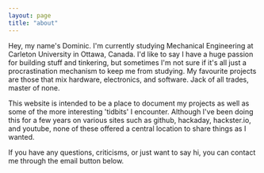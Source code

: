 ```yaml
---
layout: page
title: "about"
---
```


<div class="wrapper">
    <div id="one">
        <div class="avatar" style="background-image: url('{{ site.baseurl }}/img/profile.jpg');">
        </div>
    </div>
    <div id="two">
        Hey, my name's Dominic. I'm currently studying Mechanical Engineering at Carleton University in Ottawa, Canada. I'd like to say I have a huge passion for building stuff and tinkering, but sometimes I'm not sure if it's all just a procrastination mechanism to keep me from studying. My favourite projects are those that mix hardware, electronics, and software. Jack of all trades, master of none.
    </div>
</div>

This website is intended to be a place to document my projects as well as some of the more interesting 'tidbits' I encounter. Although I've been doing this for a few years on various sites such as github, hackaday, hackster.io, and youtube, none of these offered a central location to share things as I wanted.

If you have any questions, criticisms, or just want to say hi, you can contact me through the email button below.

